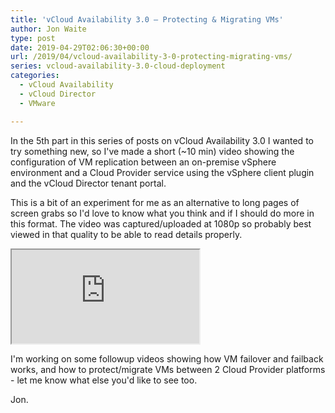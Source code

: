```yaml
---
title: 'vCloud Availability 3.0 – Protecting & Migrating VMs'
author: Jon Waite
type: post
date: 2019-04-29T02:06:30+00:00
url: /2019/04/vcloud-availability-3-0-protecting-migrating-vms/
series: vcloud-availability-3.0-cloud-deployment
categories:
  - vCloud Availability
  - vCloud Director
  - VMware

---
```

In the 5th part in this series of posts on vCloud Availability 3.0 I wanted to try something new, so I've made a short (~10 min) video showing the configuration of VM replication between an on-premise vSphere environment and a Cloud Provider service using the vSphere client plugin and the vCloud Director tenant portal.

This is a bit of an experiment for me as an alternative to long pages of screen grabs so I'd love to know what you think and if I should do more in this format. The video was captured/uploaded at 1080p so probably best viewed in that quality to be able to read details properly.

<div class="video">
  <iframe src="https://youtube.com/embed/o41vXrk5Drk" loading="lazy"></iframe>
</div>

I'm working on some followup videos showing how VM failover and failback works, and how to protect/migrate VMs between 2 Cloud Provider platforms - let me know what else you'd like to see too.

Jon.
